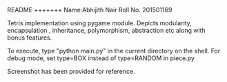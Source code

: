 README
+++++++
Name:Abhijith Nair
Roll No. 201501169

Tetris implementation using pygame module.
Depicts modularity, encapsulation , inheritance, polymorphism, abstraction etc along with bonus features.

To execute, type "python main.py" in the current directory on the shell.
For debug mode, set type=BOX instead of type=RANDOM in piece.py

Screenshot has been provided for reference.
